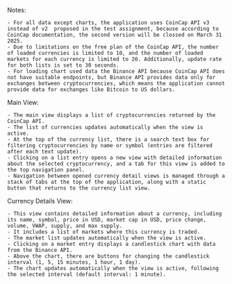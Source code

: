 Notes:

	- For all data except charts, the application uses CoinCap API v3 instead of v2  proposed in the test assignment, because according to CoinCap documentation, the second version will be clossed on March 31 2025.
	- Due to limitations on the free plan of the CoinCap API, the number of loaded currencies is limited to 10, and the number of loaded markets for each currency is limited to 20. Additionally, update rate for both lists is set to 30 seconds.
	- For loading chart used data the Binance API because CoinCap API does not have suitable endpoints, but Binance API provides data only for exchanges between cryptocurrencies, which means the application cannot provide data for exchanges like Bitcoin to US dollars.

Main View:

	- The main view displays a list of cryptocurrencies returned by the CoinCap API.
	- The list of currencies updates automatically when the view is active.
	- At the top of the currency list, there is a search text box for filtering cryptocurrencies by name or symbol (entries are filtered after each text update).
	- Clicking on a list entry opens a new view with detailed information about the selected cryptocurrency, and a tab for this view is added to the top navigation panel.
	- Navigation between opened currency detail views is managed through a stack of tabs at the top of the application, along with a static button that returns to the currency list view.

Currency Details View:

	- This view contains detailed information about a currency, including its name, symbol, price in USD, market cap in USD, price change, volume, VWAP, supply, and max supply.
	- It includes a list of markets where this currency is traded.
	- The market list updates automatically when the view is active.
	- Clicking on a market entry displays a candlestick chart with data from the Binance API.
	- Above the chart, there are buttons for changing the candlestick interval (1, 5, 15 minutes, 1 hour, 1 day).
	- The chart updates automatically when the view is active, following the selected interval (default interval: 1 minute).
